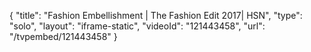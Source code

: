 {
    "title": "Fashion Embellishment | The Fashion Edit 2017| HSN",
    "type": "solo",
    "layout": "iframe-static",
    "videoId": "121443458",
    "url": "\/tvpembed\/121443458"
}